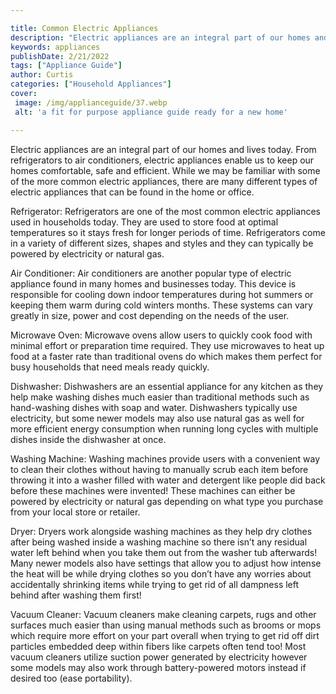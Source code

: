 ```yaml
---

title: Common Electric Appliances
description: "Electric appliances are an integral part of our homes and lives today. From refrigerators to air conditioners, electric appliances...get the full scoop"
keywords: appliances
publishDate: 2/21/2022
tags: ["Appliance Guide"]
author: Curtis
categories: ["Household Appliances"]
cover: 
 image: /img/applianceguide/37.webp
 alt: 'a fit for purpose appliance guide ready for a new home'

---
```


Electric appliances are an integral part of our homes and lives today. From refrigerators to air conditioners, electric appliances enable us to keep our homes comfortable, safe and efficient. While we may be familiar with some of the more common electric appliances, there are many different types of electric appliances that can be found in the home or office.

Refrigerator: Refrigerators are one of the most common electric appliances used in households today. They are used to store food at optimal temperatures so it stays fresh for longer periods of time. Refrigerators come in a variety of different sizes, shapes and styles and they can typically be powered by electricity or natural gas.

Air Conditioner: Air conditioners are another popular type of electric appliance found in many homes and businesses today. This device is responsible for cooling down indoor temperatures during hot summers or keeping them warm during cold winters months. These systems can vary greatly in size, power and cost depending on the needs of the user.

Microwave Oven: Microwave ovens allow users to quickly cook food with minimal effort or preparation time required. They use microwaves to heat up food at a faster rate than traditional ovens do which makes them perfect for busy households that need meals ready quickly. 

Dishwasher: Dishwashers are an essential appliance for any kitchen as they help make washing dishes much easier than traditional methods such as hand-washing dishes with soap and water. Dishwashers typically use electricity, but some newer models may also use natural gas as well for more efficient energy consumption when running long cycles with multiple dishes inside the dishwasher at once. 
 
Washing Machine: Washing machines provide users with a convenient way to clean their clothes without having to manually scrub each item before throwing it into a washer filled with water and detergent like people did back before these machines were invented! These machines can either be powered by electricity or natural gas depending on what type you purchase from your local store or retailer. 

 Dryer: Dryers work alongside washing machines as they help dry clothes after being washed inside a washing machine so there isn’t any residual water left behind when you take them out from the washer tub afterwards! Many newer models also have settings that allow you to adjust how intense the heat will be while drying clothes so you don’t have any worries about accidentally shrinking items while trying to get rid of all dampness left behind after washing them first! 

 Vacuum Cleaner: Vacuum cleaners make cleaning carpets, rugs and other surfaces much easier than using manual methods such as brooms or mops which require more effort on your part overall when trying to get rid off dirt particles embedded deep within fibers like carpets often tend too! Most vacuum cleaners utilize suction power generated by electricity however some models may also work through battery-powered motors instead if desired too (ease portability).
